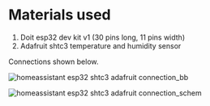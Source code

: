 # Materials used
1. Doit esp32 dev kit v1 (30 pins long, 11 pins width)
2. Adafruit shtc3 temperature and humidity sensor

Connections shown below.


![homeassistant esp32 shtc3 adafruit connection_bb](https://github.com/odyskat/home_assistant/assets/114591654/4c3f6e72-18ce-4423-b162-6810623c6dde)


![homeassistant esp32 shtc3 adafruit connection_schem](https://github.com/odyskat/home_assistant/assets/114591654/881e0cc3-7a2d-43fe-b18d-275551e52bd1)
